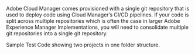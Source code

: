 Adobe Cloud Manager comes provisioned with a single git repository that is used to deploy code using Cloud Manager’s CI/CD pipelines. If your code is split across multiple repositories which is often the case in larger Adobe Experience Manager Implementations, you will need to consolidate multiple git repositories into a single git repository.

Sample Test Code showing two projects in one folder structure. 